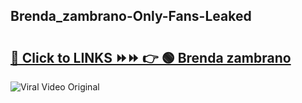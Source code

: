 
 ## Brenda_zambrano-Only-Fans-Leaked

# <h2><a href="https://clipsfans.com/Brenda_zambrano&ref=git">🔗 Click to LINKS ⏩⏩ 👉 🟢 Brenda zambrano </a></h2>

<a href="https://clipsfans.com/Brenda_zambrano&ref=git" rel="nofollow" data-target="animated-image.originalLink"><img src="https://i.ibb.co.com/xMMVF88/686577567.gif" alt="Viral Video Original" style="max-width: 100%; display: inline-block;" data-target="animated-image.originalImage"></a>
